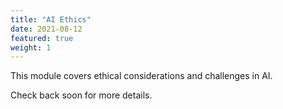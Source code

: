 ```yaml
---
title: "AI Ethics"
date: 2021-08-12
featured: true
weight: 1
---
```


This module covers ethical considerations and challenges in AI.

Check back soon for more details.